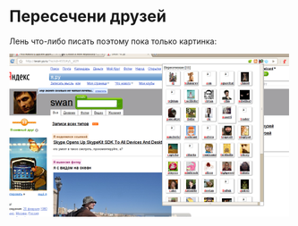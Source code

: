 # Пересечени друзей

Лень что-либо писать поэтому пока только картинка:

[ ![картинка](http://github.com/kwargs/yaru-friends/raw/master/screens/first-small.png "Картинко") ](http://github.com/kwargs/yaru-friends/raw/master/screens/first.png "Большая картинка")


